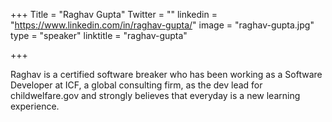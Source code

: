 +++
Title = "Raghav Gupta"
Twitter = ""
linkedin = "https://www.linkedin.com/in/raghav-gupta/"
image = "raghav-gupta.jpg"
type = "speaker"
linktitle = "raghav-gupta"

+++

Raghav is a certified software breaker who has been working as a Software Developer at ICF, a global consulting firm, as the dev lead for childwelfare.gov and strongly believes that everyday is a new learning experience.
